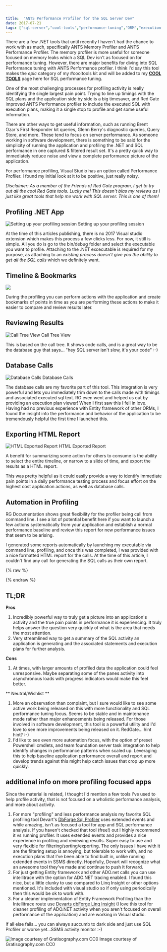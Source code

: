 ```yaml
---


title:  "ANTS Performance Profiler for the SQL Server Dev"
date: 2017-07-21
tags: ["sql-server","cool-tools","performance-tuning","ORM","execution-plans","redgate","powershell","tech"]
---
```


There are a few .NET tools that until recently I haven't had the chance to work with as much, specifically ANTS Memory Profiler and ANTS Performance Profiler. The memory profiler is more useful for someone focused on memory leaks which a SQL Dev isn't as focused on for performance tuning. However, there are major benefits for diving into SQL Performance tuning with ANTS Performance profiler. I think I'd say this tool makes the _epic_ category of my #cooltools kit and will be added to my **[COOL TOOLS](https://www.sheldonhull.com/cool-tools/)** page here for SQL performance tuning.

One of the most challenging processes for profiling activity is really identifying the single largest pain point. Trying to line up timings with the SQL plans and the application side by side is a big timesaver, and Red Gate improved ANTS Performance profiler to include the executed SQL with execution plans, making it a single stop to profile and get some useful information.

There are other ways to get useful information, such as running Brent Ozar's First Responder kit queries, Glenn Berry's diagnostic queries, Query Store, and more. These tend to focus on server performance. As someone working in software development, there is something to be said for the simplicity of running the application and profiling the .NET and SQL performance in one captured & filtered result set. It's a pretty quick way to immediately reduce noise and view a complete performance picture of the application.

For performance profiling, Visual Studio has an option called Performance Profiler. I found my initial look at it to be positive, just really noisy.

_Disclaimer: As a member of the Friends of Red Gate program, I get to try out all the cool Red Gate tools. Lucky me! This doesn't bias my reviews as I just like great tools that help me work with SQL server. This is one of them!_

## Profiling .NET App

![Setting up your profiling session](/assets/img/profiling-net-app.png) Setting up your profiling session

At the time of this articles publishing, there is no 2017 Visual studio extension which makes this process a few clicks less. For now, it still is simple. All you do is go to the bin/debug folder and select the executable you want to profile. Attaching to the .NET excecutable is required for my purpose, as attaching to an _existing process doesn't give you the ability to get all the SQL calls_ which we definitely want.

## Timeline & Bookmarks

![](/assets/img/timeline-bookmarks.png)

During the profiling you can perform actions with the application and create bookmarks of points in time as you are performing these actions to make it easier to compare and review results later.

## Reviewing Results

![Call Tree View](/assets/img/review-results.png) Call Tree View

This is based on the call tree. It shows code calls, and is a great way to be the database guy that says... "hey SQL server isn't slow, it's your code" :-)

## Database Calls

![Database Calls](/assets/img/database-calls.png) Database Calls

The database calls are my favorite part of this tool. This integration is very powerful and lets you immediately trim down to the calls made with timings and associated executed sql text. RG even went and helped us out by providing an execution plan viewer! When I first saw this I fell in love. Having had no previous experience with Entity framework of other ORMs, I found the insight into the performance and behavior of the application to be tremendously helpful the first time I launched this.

## Exporting HTML Report

![HTML Exported Report](/assets/img/ants-html-exported-report.pngants-html-exported-report.png) HTML Exported Report

A benefit for summarizing some action for others to consume is the ability to select the entire timeline, or narrow to a slide of time, and export the results as a HTML report.

This was pretty helpful as it could easily provide a way to identify immediate pain points in a daily performance testing process and focus effort on the highest cost application actions, as well as database calls.

## Automation in Profiling

RG Documentation shows great flexibility for the profiler being call from command line. I see a lot of potential benefit here if you want to launch a few actions systematically from your application and establish a normal performance baseline and review this report for new performance issues that seem to be arising.

I generated some reports automatically by launching my executable via command line, profiling, and once this was completed, I was provided with a nice formatted HTML report for the calls. At the time of this article, I couldn't find any call for generating the SQL calls as their own report.

{% raw %}
 <script src="https://gist.github.com/sheldonhull/8055f44fd25af7d010ba22c6e54692e4.js"></script>
{% endraw %}


## TL;DR

**Pros**

1.  Incredibly powerful way to truly get a picture into an application's activity and the true pain points in performance it is experiencing. It truly helps answer the question very quickly of what is the area that needs the most attention.
2.  Very streamlined way to get a summary of the SQL activity an application is generating and the associated statements and execution plans for further analysis.

**Cons**

1.  At times, with larger amounts of profiled data the application could feel unresponsive. Maybe separating some of the panes activity into asynchronous loads with progress indicators would make this feel better.

** Neutral/Wishlist **

1.  More an observation than complaint, but I sure would like to see some active work being released on this with more functionality and SQL performance tuning focus. Seems to be stable and in maintenance mode rather than major enhancements being released. For those involved in software development, this tool is a powerful utility and I'd love to see more improvements being released on it. RedGate... hint hint? :-)
2.  I'd like to see even more automation focus, with the option of preset Powershell cmdlets, and team foundation server task integration to help identify changes in performance patterns when scaled up. Leveraging this to help baseline application performance overall and report and develop trends against this might help catch issues that crop up more quickly.

## additional info on more profiling focused apps

Since the material is related, I thought I'd mention a few tools I've used to help profile activity, that is not focused on a wholistic performance analysis, and more about activity.

1.  For more "profiling" and less performance analysis my favorite SQL profiling tool Devart's [DbForge Sql Profiler](https://www.devart.com/dbforge/sql/event-profiler/) uses extended events and while amazing, isn't as focused a tool for app and SQL performance analysis. If you haven't checked that tool (free!) out I highly recommend it vs running profiler. It uses extended events and provides a nice experience in profiling and reviewing results. Super easy to use and very flexible for filtering/sorting/exporting. The only issues I have with it are the filtering setup is annoying, but tolerable to work with, and no execution plans that I've been able to find built in, unlike running extended events in SSMS directly. Hopefully, Devart will recognize what an awesome tool they've made and continue to push it forward.
2.  For just getting Entity framework and other ADO.net calls you can use intellitrace with the option for ADO.NET tracing enabled. I found this nice, but a little clunky to use compared to Linq Insight or other options mentioned. It's included with visual studio so if only using periodically then this would be ok to work with.
3.  For a cleaner implementation of Entity Framework Profiling than the Intellitrace route use [Devarts dbForge Linq Insight](http://bit.ly/2vo2Zaj) (I love this tool for cleaner profiling of ADO.NET activity when you aren't focused on overall performance of the application) and are working in Visual studio.

If all else fails... you can always succumb to dark side and just use SQL Profiler or worse yet...SSMS activity monitor :-)

![Image courtesy of Gratisography.com CC0](/assets/img/xevents-vs-profiler.jpg) Image courtesy of Gratisography.com CC0
